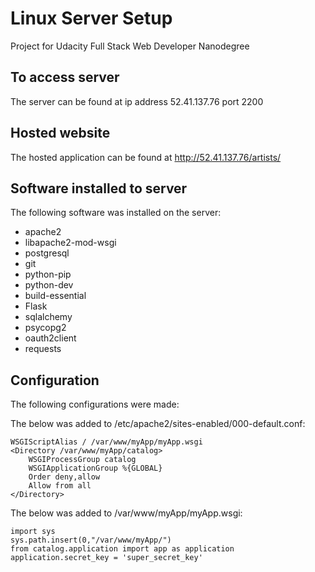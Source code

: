 Linux Server Setup  
=============
Project for Udacity Full Stack Web Developer Nanodegree

## To access server
  
The server can be found at ip address 52.41.137.76 port 2200  

## Hosted website   

The hosted application can be found at http://52.41.137.76/artists/  

## Software installed to server    

The following software was installed on the server:  

* apache2  
* libapache2-mod-wsgi  
* postgresql  
* git  
* python-pip  
* python-dev  
* build-essential
* Flask  
* sqlalchemy  
* psycopg2  
* oauth2client  
* requests  

## Configuration  

The following configurations were made:

The below was added to /etc/apache2/sites-enabled/000-default.conf:  
```
WSGIScriptAlias / /var/www/myApp/myApp.wsgi  
<Directory /var/www/myApp/catalog>  
    WSGIProcessGroup catalog  
    WSGIApplicationGroup %{GLOBAL}  
    Order deny,allow  
    Allow from all  
</Directory>  
```
        
The below was added to /var/www/myApp/myApp.wsgi:
```
import sys  
sys.path.insert(0,"/var/www/myApp/")  
from catalog.application import app as application  
application.secret_key = 'super_secret_key'
```


